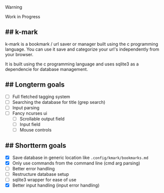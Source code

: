 > [!Warning]
> Work in Progress

## ## k-mark

k-mark is a bookmark / url saver or manager built using the c programming language.
You can use it save and categorize your url's independently from your browser.

It is built using the c programming language and uses sqlite3 as a dependencie for database management.

## ## Longterm goals

- [ ] Full fletched tagging system
- [ ] Searching the database for title (grep search)
- [ ] Input parsing
- [ ] Fancy ncurses ui
  - [ ] Scrollable output field
  - [ ] Input field
  - [ ] Mouse controls

## ## Shortterm goals

- [x] Save database in generic location like `.config/kmark/bookmarks.md`
- [x] Only use commands from the command line (cmd arg parsing)
- [ ] Better error handling
- [ ] Restructure database setup
- [ ] sqlite3 wrapper for ease of use
- [x] Better input handling (input error handling)
